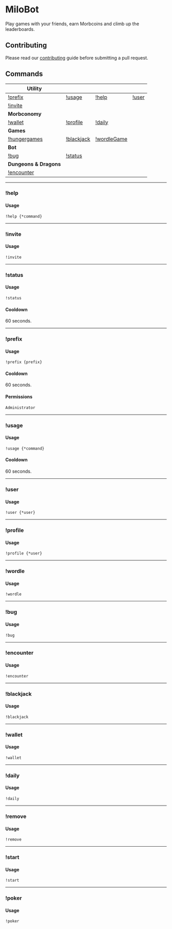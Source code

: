 # MiloBot

Play games with your friends, earn Morbcoins and climb up the leaderboards.

## Contributing

Please read our [contributing](https://github.com/RubenJ01/MiloBot/blob/master/contributing.md) guide before submitting
a pull request.

## Commands

| **Utility**                  |                          |                    |                |
|------------------------------|--------------------------|--------------------|----------------|
| [!prefix](#prefix)           | [!usage](#usage)         | [!help](#help)     | [!user](#user) |
| [!invite](#invite)           |                          |                    |                |
| **Morbconomy**               |                          |                    |                |
| [!wallet](#wallet)           | [!profile](#profile)     | [!daily](#daily)   |                |
| **Games**                    |                          |                    |                |
| [!hungergames](#hungergames) | [!blackjack](#blackjack) | [!wordleGame](#wordleGame) |                |
| **Bot**                      |                          |                    |                |
| [!bug](#bug)                 | [!status](#status)       |                    |                |
| **Dungeons & Dragons**       |                          |                    |                |
| [!encounter](#encounter)     |                          |                    |                |

---

<h3 id="help">!help</h3>

#### Usage

`!help {*command}`


---

<h3 id="invite">!invite</h3>

#### Usage

`!invite`

---

<h3 id="status">!status</h3>

#### Usage

`!status`

#### Cooldown

60 seconds.

---

<h3 id="prefix">!prefix</h3>

#### Usage

`!prefix {prefix}`


#### Cooldown

60 seconds.

#### Permissions

`Administrator`

---

<h3 id="usage">!usage</h3>

#### Usage

`!usage {*command}`


#### Cooldown

60 seconds.

---

<h3 id="user">!user</h3>

#### Usage

`!user {*user}`


---

<h3 id="profile">!profile</h3>

#### Usage

`!profile {*user}`


---

<h3 id="wordle">!wordle</h3>

#### Usage

`!wordle`

---

<h3 id="bug">!bug</h3>

#### Usage

`!bug`

---

<h3 id="encounter">!encounter</h3>

#### Usage

`!encounter`

---

<h3 id="blackjack">!blackjack</h3>

#### Usage

`!blackjack`

---

<h3 id="wallet">!wallet</h3>

#### Usage

`!wallet`

---

<h3 id="daily">!daily</h3>

#### Usage

`!daily`

---

<h3 id="remove">!remove</h3>

#### Usage

`!remove`

---

<h3 id="start">!start</h3>

#### Usage

`!start`

---

<h3 id="poker">!poker</h3>

#### Usage

`!poker`

